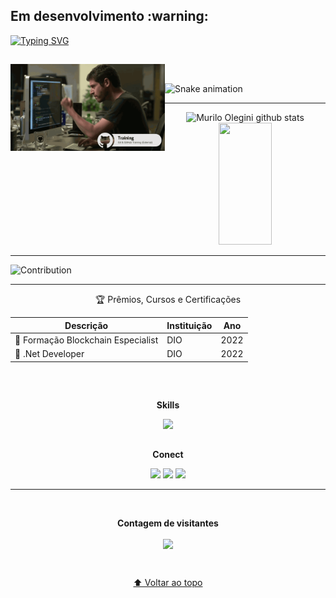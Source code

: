 <h2> Em desenvolvimento :warning: </h2>

[![Typing SVG](https://readme-typing-svg.herokuapp.com/?color=00bfbf&size=35&center=true&vCenter=true&width=1000&lines=Olá!+Meu+nome+é+Murilo+Olegini;Sou+desenvolvedor+júnior+.NET;+Amo+Python;Amo+Blockchain;Sejam+todos+bem+vindos!+:%29)](https://git.io/typing-svg)

<!---<h3 align="center"> Organizado, comprometido, responsável. </h3>-->

##

<div style="display: inline_block">
  <img align="left" width="49%" alt="funcionou" src="imgs/funcionou.gif" /><br>

![Snake animation](https://github.com/muriloolegini/muriloolegini/blob/output/github-contribution-grid-snake.svg)  
</div>

---

<div align="center">  
  <img width="49%" height="195px" src="https://github-readme-stats.vercel.app/api?username=muriloolegini&show_icons=true&count_private=true&hide_border=true&title_color=00bfbf&icon_color=00bfbf&text_color=c9d1d9&bg_color=0d1117" alt="Murilo Olegini github stats" />
  
  <img width="41%" height="195px" src="https://github-readme-stats.vercel.app/api/top-langs/?username=muriloolegini&layout=compact&hide_border=true&title_color=00bfbf&text_color=00bfbf&bg_color=0d1117" />
</div>

---

![Contribution](https://activity-graph.herokuapp.com/graph?username=muriloolegini&theme=gotham&hide_border=true&area=true)

---

<div align="center">
  🏆 Prêmios, Cursos e Certificações

  Descrição | Instituição | Ano |
  | -------- | -------- | :-: |
  🏅 Formação Blockchain Especialist | DIO | 2022
  🏅 .Net Developer | DIO | 2022
</div>

##

<div align="center">
  <div style="display: inline_block"><br>
    <p align="center"><b> Skills </b></p>
    
  </div>
</div>

<p align="center">
  <a href="">
    <img src="https://skillicons.dev/icons?i=dotnet,cs,py,solidity&theme=light" />
  </a>
</p>

##

<div align="center"> 
<p align="center"><b> Conect</b></p>
<!---
 	<a href = "mailto:muriloolegini@outlook.com"><img src="https://img.shields.io/badge/Microsoft_Outlook-0078D4?style=for-the-badge&logo=microsoft-outlook&logoColor=white" target="_blank"></a>
  <a href = "https://teams.live.com/_?utm_source=OfficeWeb#/conversations/?ctx=chat"> <img src="https://img.shields.io/badge/Microsoft_Teams-6264A7?style=for-the-badge&logo=microsoft-teams&logoColor=white" target="_blank"></a>
-->
  <a href="https://www.linkedin.com/in/murilo-olegini-pcd-0b9815a7/" target="_blank"><img src="https://img.shields.io/badge/-LinkedIn-%230077B5?style=for-the-badge&logo=linkedin&logoColor=white" target="_blank"></a> 
  <a href="https://www.instagram.com/muriloolegini/" target="_blank"><img src="https://img.shields.io/badge/-Instagram-%23E4405F?style=for-the-badge&logo=instagram&logoColor=white" target="_blank"></a>
  <a href="https://t.me/MuriloOlegini"><img src="https://img.shields.io/badge/Telegram-2CA5E0?style=for-the-badge&logo=telegram&logoColor=white" target="_blank"></a> 

---

<div align="center">
  <br>  
    <p align="center"><b>Contagem de visitantes</b></p>  
    <p align="center"><img align="center" src="https://profile-counter.glitch.me/{muriloolegini}/count.svg" /></p> 
  <br>
</div>

[⬆ Voltar ao topo](https://github.com/muriloolegini/Projeto-README/blob/master/README.md)
